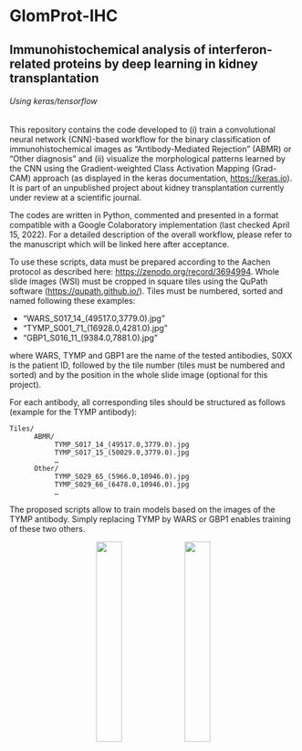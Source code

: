 # GlomProt-IHC
## Immunohistochemical analysis of interferon-related proteins by deep learning in kidney transplantation
###### Using keras/tensorflow

This repository contains the code developed to (i) train a convolutional neural network (CNN)-based workflow for the binary classification of immunohistochemical images as “Antibody-Mediated Rejection” (ABMR) or “Other diagnosis” and (ii) visualize the morphological patterns learned by the CNN using the Gradient-weighted Class Activation Mapping (Grad-CAM) approach (as displayed in the keras documentation, https://keras.io). It is part of an unpublished project about kidney transplantation currently under review at a scientific journal.

The codes are written in Python, commented and presented in a format compatible with a Google Colaboratory implementation (last checked April 15, 2022). For a detailed description of the overall workflow, please refer to the manuscript which will be linked here after acceptance.

To use these scripts, data must be prepared according to the Aachen protocol as described here: https://zenodo.org/record/3694994. Whole slide images (WSI) must be cropped in square tiles using the QuPath software (https://qupath.github.io/). Tiles must be numbered, sorted and named following these examples: 
- “WARS_S017_14_(49517.0,3779.0).jpg”
- “TYMP_S001_71_(16928.0,4281.0).jpg”
- “GBP1_S016_11_(9384.0,7881.0).jpg”

where WARS, TYMP and GBP1 are the name of the tested antibodies, S0XX is the patient ID, followed by the tile number (tiles must be numbered and sorted) and by the position in the whole slide image (optional for this project).

For each antibody, all corresponding tiles should be structured as follows (example for the TYMP antibody):

```
Tiles/
      ABMR/
           TYMP_S017_14_(49517.0,3779.0).jpg
           TYMP_S017_15_(50029.0,3779.0).jpg
           …
      Other/
           TYMP_S029_65_(5966.0,10946.0).jpg
           TYMP_S029_66_(6478.0,10946.0).jpg
           …
```         
The proposed scripts allow to train models based on the images of the TYMP antibody. Simply replacing TYMP by WARS or GBP1 enables training of these two others.

<p align="middle">
      <img src="https://user-images.githubusercontent.com/110421330/182601389-d2b460e1-db18-45a5-942f-04e782d90580.jpg" width=30% height=30%>
      <img src="https://user-images.githubusercontent.com/110421330/182601456-6b8fe474-d778-4cea-b567-69ceba1e33fa.jpg" width=30% height=30%>
</p>

